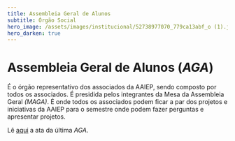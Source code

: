 ```yaml
---
title: Assembleia Geral de Alunos
subtitle: Órgão Social
hero_image: /assets/images/institucional/52738977070_779ca13abf_o (1).jpg
hero_darken: true
---
```


# Assembleia Geral de Alunos (_AGA_) 

É o órgão representativo dos associados da AAIEP, sendo composto por todos os associados. É presidida pelos integrantes da Mesa da Assembleia Geral *(MAGA)*. É onde todos os associados podem ficar a par dos projetos e iniciativas da AAIEP para o semestre onde podem fazer perguntas e apresentar projetos. 

Lê [aqui](https://drive.google.com/file/d/1y1lKfxQJSzHW38KSk7TN_CfLWhnQyuEp/view?usp=sharing) a ata da última _AGA_.
